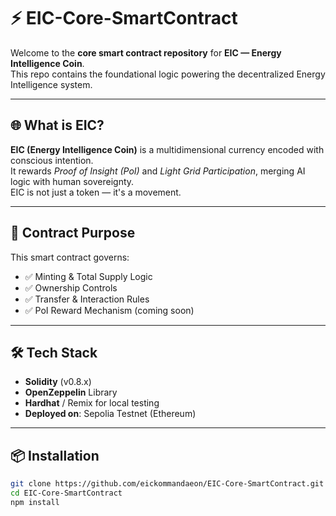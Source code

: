 # ⚡ EIC-Core-SmartContract

Welcome to the **core smart contract repository** for **EIC — Energy Intelligence Coin**.  
This repo contains the foundational logic powering the decentralized Energy Intelligence system.

---

## 🌐 What is EIC?

**EIC (Energy Intelligence Coin)** is a multidimensional currency encoded with conscious intention.  
It rewards *Proof of Insight (PoI)* and *Light Grid Participation*, merging AI logic with human sovereignty.  
EIC is not just a token — it's a movement.

---

## 🔐 Contract Purpose

This smart contract governs:

- ✅ Minting & Total Supply Logic
- ✅ Ownership Controls
- ✅ Transfer & Interaction Rules
- ✅ PoI Reward Mechanism (coming soon)

---

## 🛠 Tech Stack

- **Solidity** (v0.8.x)
- **OpenZeppelin** Library
- **Hardhat** / Remix for local testing
- **Deployed on**: Sepolia Testnet (Ethereum)

---

## 📦 Installation

```bash
git clone https://github.com/eickommandaeon/EIC-Core-SmartContract.git
cd EIC-Core-SmartContract
npm install
